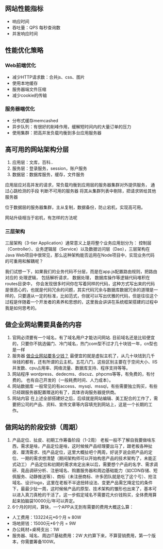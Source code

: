 ## 网站性能指标
* 响应时间
* 吞吐量：QPS 每秒查询数
* 并发响应时间

## 性能优化策略
### Web前端优化
* 减少HTTP请求数：合并js、css、图片
* 使用本地缓存
* 服务器端文件压缩
* 减少cookie的传输

### 服务器端优化
* 分布式缓存memcashed
* 异步队列：有很好的削峰作用，缓解短时间内的大量订单的压力
* 使用集群：把高并发负载均衡到多台应用服务器

## 高可用的网站架构分层
1. 应用层：文库，百科..
2. 服务层：登录服务，session，账户服务
3. 数据层：数据库服务，缓存，文件服务

应用层应对高并发的请求，常负载均衡到应用层的服务器集群对外提供服务，
通过心跳检测的手段 判断不可用的服务器 将其从集群列表中剔除，把请求转给其他服务器

位于数据层的服务器集群，主从复制，数据备份，防止宕机，实现高可用。

网站升级相当于宕机，有怎样的方法呢

### 三层架构
三层架构（3-tier Application）通常意义上是将整个业务应用划分为：
控制层（Controller）、业务逻辑层（Service）以及数据访问层（Dao），三层架构在Java Web项目中很常见，那么这种架构能否运用在Node项目中，实现业务代码的可重用和解耦呢？

我们试想一下，如果我们的业务代码不分层，而是在app.js配置路由规则，把路由对应的
处理逻辑，
包括解析请求，
数据处理，
数据库操作等逻辑代码堆积在routes目录中，
你会发现很多时间你在写着同样的代码，这种方式写出来的代码是很恶心的，也就是代码冗余的问题，其实代码冗余与数据库数据冗余的道理是一样的，只要遵从一定的标准，比如范式，你就可以写出优雅的代码，但是往往这个过程是伴随着一个开发者的素养和思想的，这里我会讲讲在系统框架搭建的过程中我是如何思考的。


## 做企业网站需要具备的内容
1. 官网必须要有一个域名，有了域名用户才能访问网站.
目前域名还是比较便宜的，只要你不挑选偏门、冷门域名，热门com型不过才几十块钱一年，cn型也是一样
2. 服务器 [做企业网站要多少钱？](https://www.zhihu.com/question/42105642)
最便宜的就是虚拟主机了，从几十块钱到几千块钱的都有，还有所谓的云主机，五花八门，这些区别主要在于空间大小、IIS并发数、cpu占用率、网络流量、数据库支持、程序支持等等。
3. 网站程序
wordpress、dedecms、discuz、phpcms等等，有免费的，有付费的。
也有自己开发的（一般耗费时间、人力成本）。
4. 网站数据库
一般常见的有access、mysql、mssql，有些需要独立购买，有些已经跟服务器配置赠送的有了，具体咨询服务器提供商。
5. 网站内容
在上述全部搭建好之后，后续就是网站编辑、美工配合的工作了，需要把公司的产品、资料、宣传文章等内容填充到网站上，这是一个长期的工作。

## 做网站的阶段安排（周期）
1. 产品定位、扯皮、初期工作筹备阶段（1-2周）
老板一般不了解自我要做啥东西，需求是啥，产品定位是啥，这时候候产品经理要出马了，跟老板各种扯皮、厘清需求、找产品定位，这里大概扯吧个两周，好说歹说会把产品的定位、一期的需求想清楚（期间架构师可以开始构思产品的技术架构了，未能正式动工）
产品定位和初期的需求肯定出来以后，需要想个产品的名字、需求调研、竟品调研分析、注册域名、购置服务器和周边基础能力（如CDN存储、短佩服务、动静推送等）、商标（未注册商标、许多团队就是吃了这个亏）、抢注域名、设计logo，这里在老板不半途扭转设法、变更产品需乞降定位的条件下，最最少扯一周，这时候候产品的原型、技术架构的雏形也出来了，基本可以进入真刀真枪的干活了。这一步假定域名不需要花大价钱购买，全体费用算起来拍脑袋10000元/年可以弄定。
2. 6个月的时间，算快，一个APP从无到有需要的费用大概这么算：
* 人工费用：133224元*6个月 ≈ 80W
* 场地房钱：15000元*6个月 = 9W
* 办公耗材+桌椅支出：1W
* 服务器、域名、周边IT基础费用：2W
大约算下来，不算营销费用，第一个版本，你需要筹备100W。







